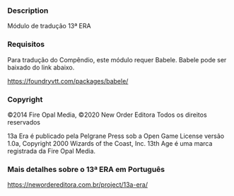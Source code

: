 ### Description
Módulo de tradução 13ª ERA

### Requisitos
Para tradução do Compêndio, este módulo requer Babele. Babele pode ser baixado do link abaixo.

https://foundryvtt.com/packages/babele/

### Copyright

©2014 Fire Opal Media, ©2020 New Order Editora Todos os direitos reservados

13a Era é publicado pela Pelgrane Press sob a Open Game License versão 1.0a, Copyright 2000 Wizards of the Coast, Inc. 13th Age é uma marca registrada da Fire Opal Media.

### Mais detalhes sobre o 13ª ERA em Português

https://newordereditora.com.br/project/13a-era/
